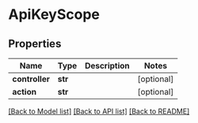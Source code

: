 # ApiKeyScope

## Properties
Name | Type | Description | Notes
------------ | ------------- | ------------- | -------------
**controller** | **str** |  | [optional] 
**action** | **str** |  | [optional] 

[[Back to Model list]](../README.md#documentation-for-models) [[Back to API list]](../README.md#documentation-for-api-endpoints) [[Back to README]](../README.md)


